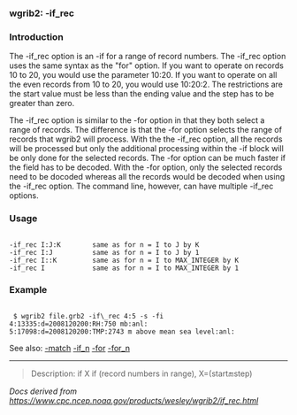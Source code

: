 
### wgrib2: -if\_rec



### Introduction



The -if\_rec option is an -if for a range of record numbers.
The -if\_rec option uses the same syntax as the "for" option.
If you want to operate on 
records 10 to 20, you would use the parameter 10:20. 
If you want to operate on all the even records from 10 to 20, you would 
use 10:20:2. The restrictions are the start value must be less than 
the ending value and the step has to be greater than zero.




The -if\_rec option is similar to the
-for option in that they both select a range of records. 
The difference is that the -for option selects the range
of records that wgrib2 will process. With the
the -if\_rec option, all the records will be processed
but only the additional processing within the -if block will be only
done for the selected records. The -for option can be much 
faster if the field has to be decoded. With the -for option,
only the selected records need to be docoded whereas all the records would be decoded
when using the -if\_rec option. The command line, however,
can have multiple -if\_rec options.



### Usage




```

-if_rec I:J:K        same as for n = I to J by K
-if_rec I:J          same as for n = I to J by 1
-if_rec I::K         same as for n = I to MAX_INTEGER by K
-if_rec I            same as for n = I to MAX_INTEGER by 1

```

### Example




```

 $ wgrib2 file.grb2 -if\_rec 4:5 -s -fi
4:13335:d=2008120200:RH:750 mb:anl:
5:17098:d=2008120200:TMP:2743 m above mean sea level:anl:

```


See also: [-match](./match.html)
[-if\_n](./if_n.html)
[-for](./for.html)
[-for\_n](./for_n.html)






----

>Description: if    X      if (record numbers in range), X=(start:end:step)

_Docs derived from <https://www.cpc.ncep.noaa.gov/products/wesley/wgrib2/if_rec.html>_